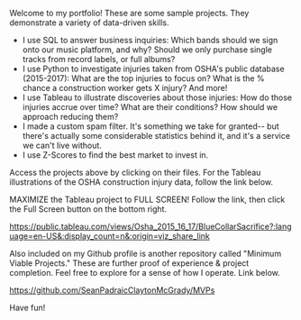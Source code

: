 Welcome to my portfolio! These are some sample projects. They demonstrate a variety of data-driven skills.

- I use SQL to answer business inquiries: Which bands should we sign onto our music platform, and why? Should we only purchase single tracks from record labels, or full albums?
- I use Python to investigate injuries taken from OSHA's public database (2015-2017): What are the top injuries to focus on? What is the % chance a construction worker gets X injury? And more!
- I use Tableau to illustrate discoveries about those injuries: How do those injuries accrue over time? What are their conditions? How should we approach reducing them?
- I made a custom spam filter. It's something we take for granted-- but there's actually some considerable statistics behind it, and it's a service we can't live without.
- I use Z-Scores to find the best market to invest in.

Access the projects above by clicking on their files. For the Tableau illustrations of the OSHA construction injury data, follow the link below.

MAXIMIZE the Tableau project to FULL SCREEN! Follow the link, then click the Full Screen button on the bottom right.

https://public.tableau.com/views/Osha_2015_16_17/BlueCollarSacrifice?:language=en-US&:display_count=n&:origin=viz_share_link

Also included on my Github profile is another repository called "Minimum Viable Projects." These are further proof of experience & project completion. Feel free to explore for a sense of how I operate. Link below.

https://github.com/SeanPadraicClaytonMcGrady/MVPs

Have fun!
